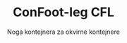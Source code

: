 ---
title: "ConFoot-leg CFL"
subtitle: "Noga kontejnera za okvirne kontejnere"
mainImage: "/images/products/confoot-leg-cfl-main.jpg"
gallery:
  - "/images/products/confoot-leg-cfl-1.jpg"
  - "/images/products/confoot-leg-cfl-2.jpg"
  - "/images/products/confoot-leg-cfl-3.jpg"
shortDescription: "ConFoot-leg CFL je dizajniran posebno za okvirne kontejnere, savršeno pristajući na okvire kako bi se omogućila upotreba kontejnera kao spremišta za tekućine i druge materijale."
technicalDescription: "Model CFL izrađen je za sferne kontejnere koji se koriste za transport tekućina koje zahtijevaju izdržljivost visokog tlaka, budući da sferni oblik najbolje podnosi tlak, ali zahtijeva okvire oko sebe kako bi bio transportabilan."
videoID: "C2KwnEb-npU"
faq:
  - question: "Što je ConFoot-leg CFL?"
    answer: |
      ConFoot-leg CFL je dizajniran posebno za okvirne kontejnere, savršeno pristajući na okvire kako bi se omogućila upotreba kontejnera kao spremišta za tekućine i druge materijale.
  - question: "Kako funkcionira ConFoot-leg CFL?"
    answer: |
      ConFoot-leg CFL se sigurno prilagođava okvirima sfernih kontejnera, pružajući stabilnu podršku dok omogućuje korištenje kontejnera kao spremišta tekućina pod visokim tlakom. Noge su dizajnirane da izdrže tlak i pruže stabilnu osnovu za transport.
specifications:
  - name: "Težina"
    value: "24 kg po nozi"
  - name: "Nosivost"
    value: "30 tona"
  - name: "Raspon podešavanja"
    value: "1.043 mm do 1.448 mm"
  - name: "Materijal"
    value: "Visokokvalitetni čelik"
price: "3.500 EUR"
priceVAT: "4.235 EUR"
pricingNotes: "Količinski popusti dostupni. Kontaktirajte nas za detalje."
buyLink: "/contact"
howToUse: |
  1. Postavite CFL nogu u kut okvira kontejnera
  2. Uključite mehanizam zaključavanja
  3. Po potrebi podesite visinu unutar raspona od 1.043 mm do 1.448 mm
  4. Ponovite postupak za sve potrebne kutove
  5. Spustite prikolicu i odvezite, ostavljajući kontejner na nogama
benefits:
  - title: "Savršeno uklapanje u okvire"
    description: "Dizajniran da se savršeno uklopi u okvire sfernih kontejnera"
  - title: "Spremanje tekućina"
    description: "Omogućuje upotrebu kontejnera kao spremišta za tekućine koje zahtijevaju otpornost na visoki tlak"
  - title: "Specijalizirani dizajn"
    description: "Izrađen posebno za jedinstvene zahtjeve okvirnih kontejnera"
  - title: "Svestrane primjene"
    description: "Pogodan za različite industrije koje zahtijevaju specijalizirano skladištenje i rukovanje kontejnerima"
  - title: "Spremnost za mobilnost"
    description: "Kontejneri su uvijek spremni za premještanje – jednostavno odvezite prikolicu ispod kontejnera kako biste nastavili putovanje"
  - title: "Optimizacija troškova"
    description: "Optimizira troškove i vrijeme korištenja omogućujući specijalizirano rukovanje kontejnerima bez dodatne opreme"
articleContent: |
  ## Što je ConFoot-leg CFL?

  ConFoot-leg CFL je specijalizirano rješenje za noge kontejnera dizajnirano posebno za okvirne kontejnere. Za razliku od standardnih kontejnera, sferni kontejnere koji se koriste za transport tekućina zahtijevaju okvire oko sebe kako bi bili transportabilni, budući da sferni oblik najbolje podnosi tlak. Model CFL izrađen je tako da se savršeno uklopi u te okvire, omogućujući da se ti specijalizirani kontejneri koriste kao spremišta za tekućine i druge materijale kojima je potrebna otpornost na tlak.

  ## Ključne prednosti za specijalizirano rukovanje kontejnerima

  ConFoot-leg CFL pruža značajne operativne prednosti za tvrtke koje rukovode okvirnim kontejnerima, osobito onima koji se koriste za transport i skladištenje tekućina. Omogućavanjem postavljanja tih specijaliziranih kontejnera na noge, možete stvoriti fleksibilna rješenja za skladištenje tekućina i drugih materijala osjetljivih na tlak bez potrebe za trajnom infrastrukturom.

  Model CFL omogućava tvrtkama optimizaciju njihovih specijaliziranih operacija s kontejnerima, pružajući način za sigurno podržavanje okvirnih kontejnera tijekom utovara, istovara i skladištenja. Ova svestranost čini CFL idealnim rješenjem za industrije koje se oslanjaju na transport i skladištenje tekućina i drugih materijala kojima je potrebna otpornost na tlak.

  ## Kako funkcionira

  ConFoot-leg CFL se čvrsto pričvršćuje na okvire specijaliziranih kontejnera, pružajući stabilnu podršku dok je kontejner pozicioniran za utovar, istovar ili skladištenje. Noge imaju raspon podešavanja od 1.043 mm do 1.448 mm, omogućujući svestrano pozicioniranje u raznim operativnim okruženjima. Svaka noga teži 24 kg, što ih čini jednostavnima za rukovanje, dok sustav pruža impresivnu nosivost od 30 tona.

  Proces instalacije je jednostavan:
  1. Postavite CFL noge u kutove okvira kontejnera
  2. Uključite mehanizam zaključavanja kako biste osigurali noge
  3. Podesite visinu prema svojim specifičnim zahtjevima
  4. Spustite prikolicu i odvezite, ostavljajući kontejner sigurno podržan na nogama

  Kada dođe vrijeme za premještanje kontejnera, jednostavno odvezite prikolicu ispod njega, osigurajte kontejner na prikolici, uklonite noge i nastavite putovanje.

  ## Primjene ConFoot-leg CFL

  ### Kemijska industrija
  Kemijska industrija značajno profitira od sposobnosti CFL-a da sigurno podrži kontejnere koji se koriste za skladištenje i transport kemikalija i tekućih materijala. Omogućavanjem postavljanja tih specijaliziranih kontejnera na noge, tvrtke mogu stvoriti fleksibilna rješenja za skladištenje koja čuvaju integritet materijala osjetljivih na tlak, istovremeno optimizirajući iskorištavanje prostora.

  ### Naftna i plinska industrija
  Za naftnu i plinsku industriju, CFL pruža vrijednu fleksibilnost u rukovanju kontejnerima koji se koriste za razne naftne proizvode. Sposobnost sigurnog postavljanja tih kontejnera na noge omogućuje učinkovitije operacije utovara i istovara, kao i stvaranje privremene skladišne kapacitete tijekom razdoblja povećanih operacija.

  ### Industrija hrane i pića
  Industrija hrane i pića može iskoristiti CFL noge za kontejnere koji se koriste u transportu i skladištenju tekućih prehrambenih proizvoda. Stabilnost i pouzdanost sustava osiguravaju da se ovi osjetljivi materijali mogu sigurno rukovati i skladištiti bez rizika od kontaminacije ili oštećenja.

  ### Pročišćavanje i opskrba vodom
  Operacije pročišćavanja i opskrbe vodom mogu imati koristi od CFL-a zbog njegove sposobnosti da podrži kontejnere koji se koriste za skladištenje i transport kemikalija za tretman vode i drugih tekućih materijala. Ta mogućnost omogućuje fleksibilnije i učinkovitije upravljanje ovim ključnim resursima.

  ## Tehničke specifikacije

  - Nosivost: 30 tona
  - Težina: 24 kg po nozi
  - Raspon podešavanja: 1.043 mm do 1.448 mm
  - Materijal: Visokokvalitetni čelik s izdržljivom završnom obradom
  - Kompatibilnost: Specijalizirani okvirni kontejneri, osobito oni dizajnirani za transport tekućina

  ConFoot-leg CFL predstavlja specijalizirano rješenje za rukovanje okvirnim kontejnerima, pružajući tvrtkama način da optimiziraju svoje operacije s kontejnerima, osobito sfernim kontejnerima koji se koriste za tekućine i druge materijale kojima je potrebna otpornost na tlak. Omogućavanjem sigurnog postavljanja tih specijaliziranih kontejnera na noge, CFL pomaže tvrtkama u postizanju veće učinkovitosti i fleksibilnosti u operacijama rukovanja kontejnerima.
---
